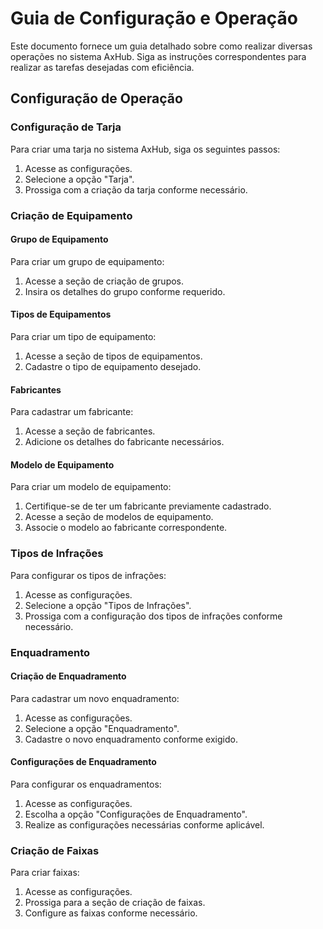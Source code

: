
# Guia de Configuração e Operação

Este documento fornece um guia detalhado sobre como realizar diversas operações no sistema AxHub. Siga as instruções correspondentes para realizar as tarefas desejadas com eficiência.

## Configuração de Operação

### Configuração de Tarja

Para criar uma tarja no sistema AxHub, siga os seguintes passos:

1. Acesse as configurações.
2. Selecione a opção "Tarja".
3. Prossiga com a criação da tarja conforme necessário.

### Criação de Equipamento

#### Grupo de Equipamento

Para criar um grupo de equipamento:

1. Acesse a seção de criação de grupos.
2. Insira os detalhes do grupo conforme requerido.

#### Tipos de Equipamentos

Para criar um tipo de equipamento:

1. Acesse a seção de tipos de equipamentos.
2. Cadastre o tipo de equipamento desejado.

#### Fabricantes

Para cadastrar um fabricante:

1. Acesse a seção de fabricantes.
2. Adicione os detalhes do fabricante necessários.

#### Modelo de Equipamento

Para criar um modelo de equipamento:

1. Certifique-se de ter um fabricante previamente cadastrado.
2. Acesse a seção de modelos de equipamento.
3. Associe o modelo ao fabricante correspondente.

### Tipos de Infrações

Para configurar os tipos de infrações:

1. Acesse as configurações.
2. Selecione a opção "Tipos de Infrações".
3. Prossiga com a configuração dos tipos de infrações conforme necessário.

### Enquadramento

#### Criação de Enquadramento

Para cadastrar um novo enquadramento:

1. Acesse as configurações.
2. Selecione a opção "Enquadramento".
3. Cadastre o novo enquadramento conforme exigido.

#### Configurações de Enquadramento

Para configurar os enquadramentos:

1. Acesse as configurações.
2. Escolha a opção "Configurações de Enquadramento".
3. Realize as configurações necessárias conforme aplicável.

### Criação de Faixas

Para criar faixas:

1. Acesse as configurações.
2. Prossiga para a seção de criação de faixas.
3. Configure as faixas conforme necessário.

